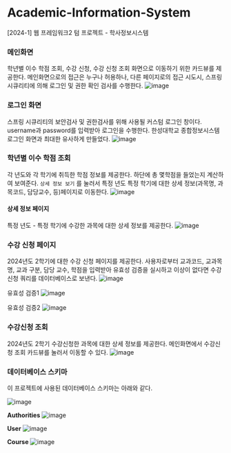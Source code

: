 # Academic-Information-System
[2024-1] 웹 프레임워크2 텀 프로젝트 - 학사정보시스템

### 메인화면
학년별 이수 학점 조회, 수강 신청, 수강 신청 조회 화면으로 이동하기 위한 카드뷰를 제공한다.
메인화면으로의 접근은 누구나 허용하나, 다른 페이지로의 접근 시도시, 스프링 시큐리티에 의해 로그인 및 권한 확인 검사를 수행한다.
![image](https://github.com/y2hscmtk/Academic-Information-System/assets/109474668/f506a62d-9235-4fd7-8007-d9acbc0341c9)


### 로그인 화면
스프링 시큐리티의 보안검사 및 권한검사를 위해 사용될 커스텀 로그인 창이다. username과 password를 입력받아 로그인을 수행한다. 한성대학교 종합정보시스템 로그인 화면과 최대한 유사하게 만들었다.
![image](https://github.com/y2hscmtk/Academic-Information-System/assets/109474668/9773bc17-b7e1-48cd-a218-78d33817dee2)

### 학년별 이수 학점 조회
각 년도와 각 학기에 취득한 학점 정보를 제공한다. 하단에 총 몇학점을 들었는지 계산하여 보여준다. `상세 정보 보기` 를 눌러서 특정 년도 특정 학기에 대한 상세 정보(과목명, 과목코드, 담당교수, 등)페이지로 이동한다.
![image](https://github.com/y2hscmtk/Academic-Information-System/assets/109474668/de863dc5-ff4c-433b-bd77-d82d43085bb6)

#### 상세 정보 페이지
특정 년도 - 특정 학기에 수강한 과목에 대한 상세 정보를 제공한다.
![image](https://github.com/y2hscmtk/Academic-Information-System/assets/109474668/c834a077-b3ac-4957-a9d8-5434e7aa616b)

### 수강 신청 페이지
2024년도 2학기에 대한 수강 신청 페이지를 제공한다.
사용자로부터 교과코드, 교과목 명, 교과 구분, 담당 교수, 학점을 입력받아 유효성 검증을 실시하고 이상이 없다면 수강신청 쿼리를 데이터베이스로 보낸다.
![image](https://github.com/y2hscmtk/Academic-Information-System/assets/109474668/ad5d3991-548b-44c9-a4f6-20247d438652)

유효성 검증1
![image](https://github.com/y2hscmtk/Academic-Information-System/assets/109474668/6c829bc4-bc86-460c-a087-5117d38e5412)

유효성 검증2
![image](https://github.com/y2hscmtk/Academic-Information-System/assets/109474668/6eed0e34-6da3-426d-9851-08926467f13b)


### 수강신청 조회
2024년도 2학기 수강신청한 과목에 대한 상세 정보를 제공한다. 메인화면에서 수강신청 조회 카드뷰를 눌러서 이동할 수 있다.
![image](https://github.com/y2hscmtk/Academic-Information-System/assets/109474668/825e1155-399d-4ec3-abd7-675759b3342a)


### 데이터베이스 스키마
이 프로젝트에 사용된 데이터베이스 스키마는 아래와 같다.

![image](https://github.com/y2hscmtk/Academic-Information-System/assets/109474668/f024cb39-1087-4e4f-ad29-7df786d1c35f)

**Authorities**
![image](https://github.com/y2hscmtk/Academic-Information-System/assets/109474668/70fc84ab-9c6f-4062-845c-22cc3339e371)

**User**
![image](https://github.com/y2hscmtk/Academic-Information-System/assets/109474668/8d6110d6-a2db-402b-b445-9903febc4360)

**Course**
![image](https://github.com/y2hscmtk/Academic-Information-System/assets/109474668/917e8ea6-b1c7-4935-9a76-bd306853dd3b)




